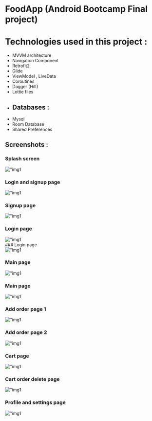 # FoodApp (Android Bootcamp Final project) 
# Technologies used in this project :
  - MVVM architecture  <br/>
  - Navigation Component <br/>
  - Retrofit2 <br/>
  - Glide <br/>
  - ViewModel , LiveData <br/> 
  - Coroutines <br/>
  - Dagger (Hilt) <br/>
  - Lottie files <br/>
  - ## Databases :
  - Mysql <br/>
  - Room Database <br/>
  - Shared Preferences <br/>
  ## Screenshots : 
   ### Splash screen <br/>
  !["img1](https://github.com/SananIsmayilov/FoodApp/blob/master/ScreenShots/Screenshot_splash%20(Custom).png)<br/>
  ### Login and signup page <br/>
  !["img1](https://github.com/SananIsmayilov/FoodApp/blob/master/ScreenShots/Screenshot_loginandregister%20(Custom).png)<br/>
  ### Signup page <br/>
  !["img1](https://github.com/SananIsmayilov/FoodApp/blob/master/ScreenShots/Screenshot_register%20(Custom).png)<br/>
  ### Login page <br/>
  !["img1](https://github.com/SananIsmayilov/FoodApp/blob/master/ScreenShots/Screenshot_login%20(Custom).png)<br/> ### Login page  <br/>
  !["img1](https://github.com/SananIsmayilov/FoodApp/blob/master/ScreenShots/Screenshot_notuser%20(Custom).png)<br/>
  ### Main page   <br/>
  !["img1](https://github.com/SananIsmayilov/FoodApp/blob/master/ScreenShots/Screenshot_main1%20(Custom).png)<br/>
  ### Main page   <br/>
  !["img1](https://github.com/SananIsmayilov/FoodApp/blob/master/ScreenShots/Screenshot_main2%20(Custom).png)<br/>
  ### Add order page 1   <br/>
  !["img1](https://github.com/SananIsmayilov/FoodApp/blob/master/ScreenShots/Screenshot_addcart%20(Custom).png)<br/>
  ### Add order page 2  <br/>
  !["img1](https://github.com/SananIsmayilov/FoodApp/blob/master/ScreenShots/Screenshot_addcartdone%20(Custom).png)<br/>
  ### Cart page   <br/>
  !["img1](https://github.com/SananIsmayilov/FoodApp/blob/master/ScreenShots/Screenshot_cart%20(Custom).png)<br/>
  ### Cart order delete page   <br/>
  !["img1](https://github.com/SananIsmayilov/FoodApp/blob/master/ScreenShots/Screenshot_cartdelete%20(Custom).png)<br/>
  ### Profile and settings page   <br/>
  !["img1](https://github.com/SananIsmayilov/FoodApp/blob/master/ScreenShots/Screenshot_profile%20(Custom).png)<br/>
